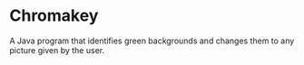 # Chromakey
A Java program that identifies green backgrounds and changes them to any picture given by the user.
